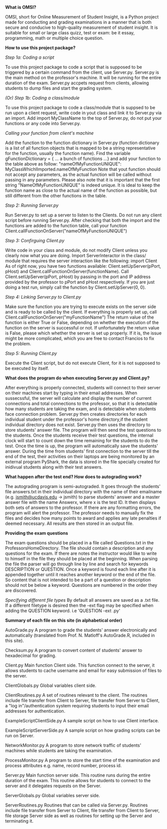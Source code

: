
<b>What is OMSI?</b>

OMSI, short for Online Measurement of Student Insight, is a Python project made for conducting and grading examinations in a manner that is
both secure and conducive to high-quality measurement of student insight. It is suitable for small or large class quizz, test or exam:
be it essay, programming, math or multiple choice question.

<b>How to use this project package?</b>

<i>Step 1a: Coding a script</i>

To use this project package to code a script that is supposed to be triggered by a certain command from the client, use Server.py.
Server.py is the main method on the professor's machine. It will be running for the entire duration of the exam. Server.py accpets request
from clients, allowing students to dump files and start the grading system.

<i>(Or) Step 1b: Coding a class/module</i>

To use this project package to code a class/module that is suppsed to be run upon a client request, write code in yout class and link it
to Server.py via an import. Add
import MyClassName
to the top of Server.py, do not put your functions or any code into Server.py.

<i>Calling your function from client's machine</i>

Add the function to the function dictionary in Server.py (function dictionary is a list of all function objects that is mapped to be a
string representative for the function, usually the function name). Find the variable
gFunctionDictionary = { ... a bunch of functions ...}
and add your function to the table above as follow:
"nameOfMyFunctionUNIQUE": MyClassWhichIImported.nameOfMyFunction
Note that yout function should not accept any parameters, as the actual function will be called without passing in any parameters.
Please also note that it is important that the first string "NameOfMyFunctionUNIQUE" is indeed unique. It is ideal to keep the function
name as close to the actual name of the function as possible, but still different from the other functions in the table.

<i>Step 2: Running Server.py</i>

Run Server.py to set up a server to listen to the Clients. Do not run any client script before running Server.py. After checking that both
the import and the functions are added to the function table, call your function
Client.callFunctionOnServer("nameOfMyFunctionUNIQUE")

<i>Step 3: Confirguing Client.py</i>

Write code in your class and module, do not modify Client unless you clearly now what you are doing. Import ServerInteractor in the class/
module that requires the server interaction like the following:
import Client
As of right now, you have two functions available: Client.setUpServer(pPort, pHost) and Client.callFunctionOnServer(functionName). Call
Client.setUpServer(pPort, pHost) by passing in the port and IP address provided by the professor to pPort and pHost respectively. If you
are just doing a test run, simply call the function by Client.setUpServer(0, 0).

<i>Step 4: Linking Server.py to Client.py</i>

Make sure the function you are trying to execute exists on the server side and is ready to be called by the client. If everything is
properly set up, call
Client.callFunctionOnServer("myFunctionName")
The return value of the function is either True or False, depending on whether the execution of the function on the server is successful
or not.
If unfortunately the return value is False, please which whether the server is set up properly. If it is, the issue might be more
complicated, which you are free to contact Francios to fix the problem.

<i>Step 5: Running Client.py</i>

Execute the Client script, but do not execute Client, for it is not supposed to be executed by itself.

<b>What does the program do when executing Server.py and Client.py?</b>

After everything is properly connected, students will connect to their server on their machines start by typing in their email addresses.
When sussecssful, the server will calculate and display the number of current connections and total connections to the professor, so that
it is detectable how many students are taking the exam, and is detectable when students face connection problem. Server.py then creates
directories for each individual student under the professor's home directory,if the student individual directory does not exist. Server.py
then uses the directory to store students' answer file. The program will then send the test questions to the students. Once the students
receive their test questions, the internal clock will start to count down the time remaining for the students to do the test. Once the time
is up, the program will automatically save the students' answer. During the time from students' first connection to the server till the end
of the test, their activities on their laptops are being monitored by an external program PyShark, the data is stored in the file specially
created for inidivual students along with their test answers.

<b>What happen after the test end? How does to autograding work?</b>

The autograding program is semi-autograded. It goes through the students' file answers.txt in their individual directory with the name of
their emailname (e.g. jsmith@ucdavis.edu -> jsmith) to parse students' answer and a master answer file with the name Answerx, where x is
the test ID. It then displays both sets of answers to the professor. If there are any formatting errors, the program will alert the
professor. The professor needs to manually fix the files and decides how many points to award and applies any
late penalties if deemed necessary. All results are then stored in an output file.


<b>Providing the exam questions</b>

  The exam questions should be placed in a file called Questions.txt in the ProfessorsHomeDirectory. The file should contain a description and any questions for the exam. If there are notes the instructor would like to write to himself in the file they should be placed at the beginning. When parsing the file the parser will go through line by line and search for keywords DESCRIPTION or QUESTION. Once a keyword is found each line after it is appended together until it reaches another keyword or the end of the file. So content that is not intended to be a part of a question or description should not be below a keyword. Questions are numbered in the order they are discovered.
  
  <i>Specifying different file types</i>
    By default all answers are saved as a .txt file. If a different filetype is desired then the -ext flag may be specified when 
    adding the QUESTION keyword. i.e 'QUESTION -ext .py'
    
  
<b>Summary of each file on this site (in alphabetical order)</b>

AutoGrade.py
A program to grade the students' answer electronically and automatically (translated from Prof. N. Matloff's AutoGrade.R, included in this site).

Checksum.py
A program to convert content of students' answer to hexadecimal for grading.

Client.py
Main function Client side. This function connect to the server, it allows students to cache username and email for easy submission of files to the server.

ClientGlobals.py
Global variables client side.

ClientRoutines.py
A set of routines relevant to the client. The routines include file transfer from Client to Server, file transfer from Server to Client,
a "log in"/authentication system requiring students to input their email addresses for authentication.

ExampleScriptClientSide.py
A sample script on how to use Client interface.

ExampleScriptServerSide.py
A sample script on how grading scripts can be run on Server.

NetworkMonitor.py
A program to store network traffic of students' machines while students are taking the examination.

ProcessMonitor.py
A program to store the start time of the examination and process attributes e.g. name, record number, process id.

Server.py
Main function server side. This routine runs during the entire duration of the exam. This routine allows for
students to connect to the server and it delegates requests on the Server.

ServerGlobals.py
Global variables server side.

ServerRoutines.py
Routines that can be called via Server.py. Routines include file transfer from Server to Client, file transfer from Client to Server, file storage Server side
as well as routines for setting up the Server and terminating it.
